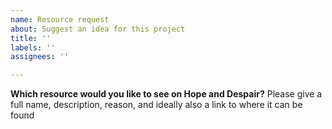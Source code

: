 ```yaml
---
name: Resource request
about: Suggest an idea for this project
title: ''
labels: ''
assignees: ''

---
```


**Which resource would you like to see on Hope and Despair?**
Please give a full name, description, reason, and ideally also a link to where it can be found
